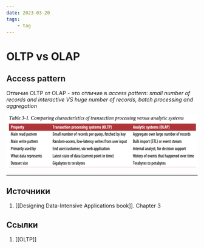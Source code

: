 ```yaml
---
date: 2023-03-20
tags:
    - tag
---
```

# OLTP vs OLAP

## Access pattern

Отличие OLTP от OLAP - это отличие в *access pattern*: *small number of records and interactive VS huge number of records, batch processing and aggregation*

![OLTP vs OLAP](./Images/OLTP%20vs%20OLAP.png)

---

## Источники

1. [[Designing Data-Intensive Applications book]]. Chapter 3

## Ссылки

1. [[OLTP]]
